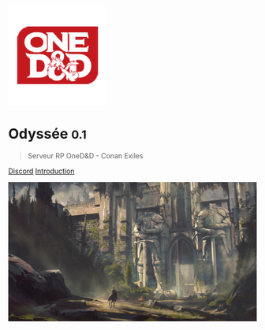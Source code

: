 <!-- _coverpage.md -->

![logo](_media/OD.png)

# Odyssée <small>0.1</small>

> Serveur RP OneD&D - Conan Exiles

[Discord](https://discord.gg/ZFxCyXwCjY)
[Introduction](#introduction)

<!-- background image -->

![](_media/background.jpg)